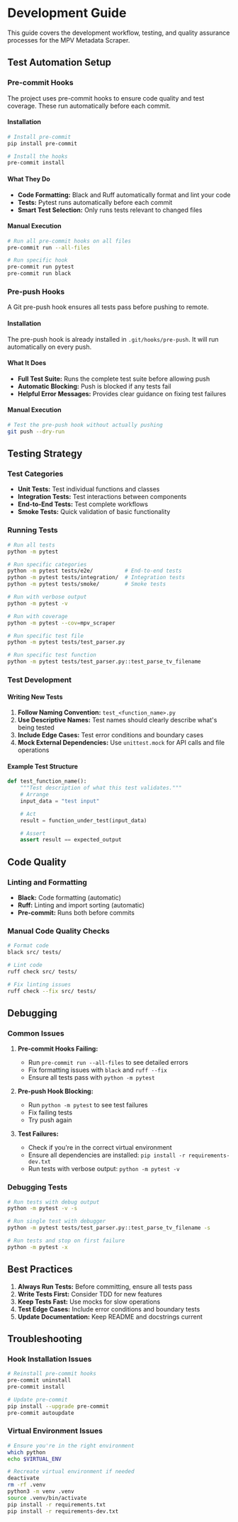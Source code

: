# Development Guide

This guide covers the development workflow, testing, and quality assurance processes for the MPV Metadata Scraper.

## Test Automation Setup

### Pre-commit Hooks

The project uses pre-commit hooks to ensure code quality and test coverage. These run automatically before each commit.

#### Installation

```bash
# Install pre-commit
pip install pre-commit

# Install the hooks
pre-commit install
```

#### What They Do

- **Code Formatting:** Black and Ruff automatically format and lint your code
- **Tests:** Pytest runs automatically before each commit
- **Smart Test Selection:** Only runs tests relevant to changed files

#### Manual Execution

```bash
# Run all pre-commit hooks on all files
pre-commit run --all-files

# Run specific hook
pre-commit run pytest
pre-commit run black
```

### Pre-push Hooks

A Git pre-push hook ensures all tests pass before pushing to remote.

#### Installation

The pre-push hook is already installed in `.git/hooks/pre-push`. It will run automatically on every push.

#### What It Does

- **Full Test Suite:** Runs the complete test suite before allowing push
- **Automatic Blocking:** Push is blocked if any tests fail
- **Helpful Error Messages:** Provides clear guidance on fixing test failures

#### Manual Execution

```bash
# Test the pre-push hook without actually pushing
git push --dry-run
```

## Testing Strategy

### Test Categories

- **Unit Tests:** Test individual functions and classes
- **Integration Tests:** Test interactions between components
- **End-to-End Tests:** Test complete workflows
- **Smoke Tests:** Quick validation of basic functionality

### Running Tests

```bash
# Run all tests
python -m pytest

# Run specific categories
python -m pytest tests/e2e/          # End-to-end tests
python -m pytest tests/integration/  # Integration tests
python -m pytest tests/smoke/        # Smoke tests

# Run with verbose output
python -m pytest -v

# Run with coverage
python -m pytest --cov=mpv_scraper

# Run specific test file
python -m pytest tests/test_parser.py

# Run specific test function
python -m pytest tests/test_parser.py::test_parse_tv_filename
```

### Test Development

#### Writing New Tests

1. **Follow Naming Convention:** `test_<function_name>.py`
2. **Use Descriptive Names:** Test names should clearly describe what's being tested
3. **Include Edge Cases:** Test error conditions and boundary cases
4. **Mock External Dependencies:** Use `unittest.mock` for API calls and file operations

#### Example Test Structure

```python
def test_function_name():
    """Test description of what this test validates."""
    # Arrange
    input_data = "test input"

    # Act
    result = function_under_test(input_data)

    # Assert
    assert result == expected_output
```

## Code Quality

### Linting and Formatting

- **Black:** Code formatting (automatic)
- **Ruff:** Linting and import sorting (automatic)
- **Pre-commit:** Runs both before commits

### Manual Code Quality Checks

```bash
# Format code
black src/ tests/

# Lint code
ruff check src/ tests/

# Fix linting issues
ruff check --fix src/ tests/
```

## Debugging

### Common Issues

1. **Pre-commit Hooks Failing:**
   - Run `pre-commit run --all-files` to see detailed errors
   - Fix formatting issues with `black` and `ruff --fix`
   - Ensure all tests pass with `python -m pytest`

2. **Pre-push Hook Blocking:**
   - Run `python -m pytest` to see test failures
   - Fix failing tests
   - Try push again

3. **Test Failures:**
   - Check if you're in the correct virtual environment
   - Ensure all dependencies are installed: `pip install -r requirements-dev.txt`
   - Run tests with verbose output: `python -m pytest -v`

### Debugging Tests

```bash
# Run tests with debug output
python -m pytest -v -s

# Run single test with debugger
python -m pytest tests/test_parser.py::test_parse_tv_filename -s

# Run tests and stop on first failure
python -m pytest -x
```

## Best Practices

1. **Always Run Tests:** Before committing, ensure all tests pass
2. **Write Tests First:** Consider TDD for new features
3. **Keep Tests Fast:** Use mocks for slow operations
4. **Test Edge Cases:** Include error conditions and boundary tests
5. **Update Documentation:** Keep README and docstrings current

## Troubleshooting

### Hook Installation Issues

```bash
# Reinstall pre-commit hooks
pre-commit uninstall
pre-commit install

# Update pre-commit
pip install --upgrade pre-commit
pre-commit autoupdate
```

### Virtual Environment Issues

```bash
# Ensure you're in the right environment
which python
echo $VIRTUAL_ENV

# Recreate virtual environment if needed
deactivate
rm -rf .venv
python3 -m venv .venv
source .venv/bin/activate
pip install -r requirements.txt
pip install -r requirements-dev.txt
```
